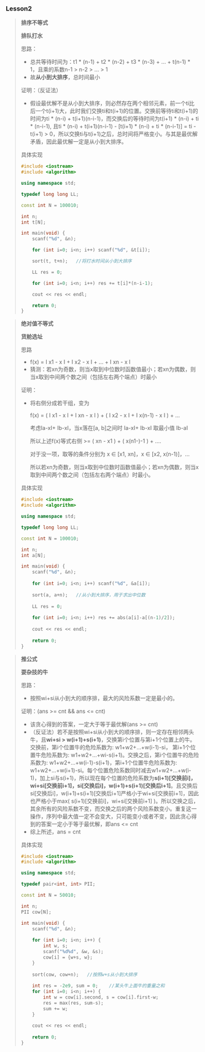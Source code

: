 ### Lesson2

> **排序不等式**
>
> 
>
> **排队打水**
>
> 思路：
>
> * 总共等待时间为：t1 * (n-1) + t2 * (n-2) + t3 * (n-3) + … + t(n-1) * 1，且乘的系数n-1 > n-2 > … > 1
> * 故**从小到大排序**，总时间最小
>
> 证明：（反证法）
>
> * 假设最优解不是从小到大排序，则必然存在两个相邻元素，前一个ti比后一个t(i+1)大，此时我们交换ti和t(i+1)的位置。交换前等待ti和t(i+1)的时间为ti * (n-i) + t(i+1)(n-i-1)，而交换后的等待时间为t(i+1) * (n-i) + ti * (n-i-1), 且ti * (n-i) + t(i+1)(n-i-1) - [t(i+1) * (n-i) + ti * (n-i-1)] = ti - t(i+1) > 0，所以交换ti与t(i+1)之后，总时间将严格变小。与其是最优解矛盾，因此最优解一定是从小到大排序。
>
> 具体实现
>
> ```C++
> #include <iostream>
> #include <algorithm>
> 
> using namespace std;
> 
> typedef long long LL;
> 
> const int N = 100010;
> 
> int n;
> int t[N];
> 
> int main(void) {
>     scanf("%d", &n);
> 
>     for (int i=0; i<n; i++) scanf("%d", &t[i]);
> 
>     sort(t, t+n);   //将打水时间从小到大排序
> 
>     LL res = 0;
> 
>     for (int i=0; i<n; i++) res += t[i]*(n-i-1);
> 
>     cout << res << endl;
> 
>     return 0;
> }
> ```
>
> 



> **绝对值不等式**
>
> 
>
> **货舱选址**
>
> 思路
>
> * f(x) = I x1 - x I + I x2 - x I + … + I xn - x I 
> * 猜测：若xn为奇数，则当x取到中位数时函数值最小；若xn为偶数，则当x取到中间两个数之间（包括左右两个端点）时最小 
>
> 证明：
>
> * 将右侧分成若干组，变为
>
>   f(x) = ( I x1 - x I + I xn - x I  ) + ( I x2 - x I + I x(n-1) - x I  ) + … 
>
>   考虑Ia-xI+ Ib-xI，当x落在[a, b]之间时 Ia-xI+ Ib-xI 取最小值 Ib-aI
>
>   所以上述f(x)等式右侧 >= ( xn - x1 ) + ( x(n1-)-1 ) + ….
>
>   对于没一项，取等的条件分别为 x ∈ [x1, xn]，x ∈ [x2, x(n-1)]，… 
>
>   所以若xn为奇数，则当x取到中位数时函数值最小；若xn为偶数，则当x取到中间两个数之间（包括左右两个端点）时最小。
>
> 
>
> 具体实现
>
> ``` C++
> #include <iostream>
> #include <algorithm>
> 
> using namespace std;
> 
> typedef long long LL;
> 
> const int N = 100010;
> 
> int n;
> int a[N];
> 
> int main(void) {
>     scanf("%d", &n);
>     
>     for (int i=0; i<n; i++) scanf("%d", &a[i]);
>     
>     sort(a, a+n);   //从小到大排序，用于求出中位数
>     
>     LL res = 0;
>     
>     for (int i=0; i<n; i++) res += abs(a[i]-a[(n-1)/2]);
>     
>     cout << res << endl;
>     
>     return 0;
> } 
> ```
>
>  



> **推公式**
>
> 
>
> **耍杂技的牛**
>
> 思路：
>
> * 按照wi+si从小到大的顺序排，最大的风险系数一定是最小的。
>
> 证明：(ans >= cnt && ans <= cnt)
>
> * 该贪心得到的答案，一定大于等于最优解(ans >= cnt)
> * （反证法）若不是按照wi+si从小到大的顺序排，则一定存在相邻两头牛，且**wi+si > w(i+1)+s(i+1)**，交换第i个位置与第i+1个位置上的牛。交换前，第i个位置牛的危险系数为: w1+w2+…+w(i-1)-si， 第i+1个位置牛危险系数为: w1+w2+…+wi-s(i+1)。交换之后，第i个位置牛的危险系数为: w1+w2+…+w(i-1)-s(i+1)，第i+1个位置牛危险系数为: w1+w2+…+w(i+1)-si。每个位置危险系数同时减去w1+w2+…+w(i-1)，加上si与s(i+1)，所以现在每个位置的危险系数为**s(i+1)[交换前i]，wi+si[交换前i+1]，si[交换后i]，w(i+1)+s(i+1)[交换后i+1]**。且交换后si[交换后i]，w(i+1)+s(i+1)[交换后i+1]严格小于wi+si[交换前i+1]，因此也严格小于max( s(i+1)[交换前i]，wi+si[交换前i+1] )。所以交换之后，其余所有的风险系数不变，而交换之后的两个风险系数变小。重复这一操作，序列中最大值一定不会变大，只可能变小或者不变，因此贪心得到的答案一定小于等于最优解，即ans <= cnt
> * 综上所述，ans = cnt
>
> 具体实现
>
> ```c++
> #include <iostream>
> #include <algorithm>
> 
> using namespace std;
> 
> typedef pair<int, int> PII;
> 
> const int N = 50010;
> 
> int n;
> PII cow[N];
> 
> int main(void) {
>     scanf("%d", &n);
>     
>     for (int i=0; i<n; i++) {
>         int w, s;
>         scanf("%d%d", &w, &s);
>         cow[i] = {w+s, w};
>     }
>     
>     sort(cow, cow+n);   //按照w+s从小到大排序
>     
>     int res = -2e9, sum = 0;    //某头牛上面牛的重量之和
>     for (int i=0; i<n; i++) {
>         int w = cow[i].second, s = cow[i].first-w;
>         res = max(res, sum-s);
>         sum += w;
>     } 
>     
>     cout << res << endl;
>     
>     return 0;
> }
> ```
>
> 

